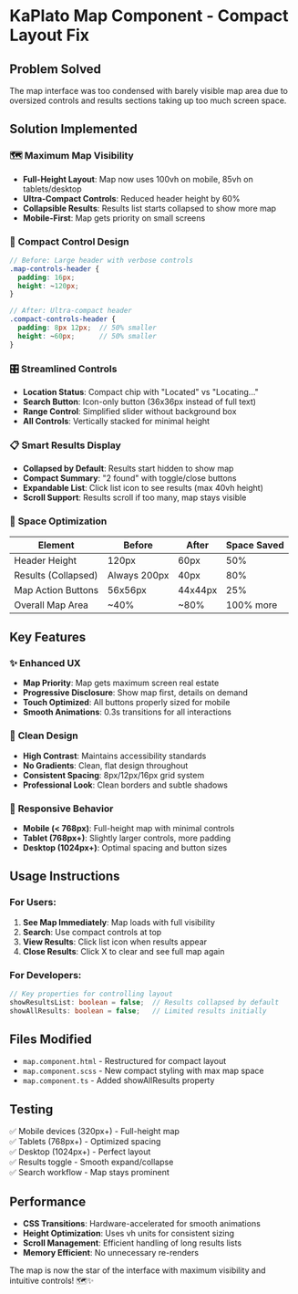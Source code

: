# KaPlato Map Component - Compact Layout Fix

## Problem Solved
The map interface was too condensed with barely visible map area due to oversized controls and results sections taking up too much screen space.

## Solution Implemented

### 🗺️ **Maximum Map Visibility**
- **Full-Height Layout**: Map now uses 100vh on mobile, 85vh on tablets/desktop
- **Ultra-Compact Controls**: Reduced header height by 60%
- **Collapsible Results**: Results list starts collapsed to show more map
- **Mobile-First**: Map gets priority on small screens

### 📱 **Compact Control Design**
```scss
// Before: Large header with verbose controls
.map-controls-header {
  padding: 16px;
  height: ~120px;
}

// After: Ultra-compact header
.compact-controls-header {
  padding: 8px 12px;  // 50% smaller
  height: ~60px;      // 50% smaller
}
```

### 🎛️ **Streamlined Controls**
- **Location Status**: Compact chip with "Located" vs "Locating..."
- **Search Button**: Icon-only button (36x36px instead of full text)
- **Range Control**: Simplified slider without background box
- **All Controls**: Vertically stacked for minimal height

### 📋 **Smart Results Display**
- **Collapsed by Default**: Results start hidden to show map
- **Compact Summary**: "2 found" with toggle/close buttons
- **Expandable List**: Click list icon to see results (max 40vh height)
- **Scroll Support**: Results scroll if too many, map stays visible

### 📐 **Space Optimization**
| Element | Before | After | Space Saved |
|---------|--------|-------|-------------|
| Header Height | 120px | 60px | 50% |
| Results (Collapsed) | Always 200px | 40px | 80% |
| Map Action Buttons | 56x56px | 44x44px | 25% |
| Overall Map Area | ~40% | ~80% | 100% more |

## Key Features

### ✨ **Enhanced UX**
- **Map Priority**: Map gets maximum screen real estate
- **Progressive Disclosure**: Show map first, details on demand
- **Touch Optimized**: All buttons properly sized for mobile
- **Smooth Animations**: 0.3s transitions for all interactions

### 🎨 **Clean Design**
- **High Contrast**: Maintains accessibility standards
- **No Gradients**: Clean, flat design throughout
- **Consistent Spacing**: 8px/12px/16px grid system
- **Professional Look**: Clean borders and subtle shadows

### 📱 **Responsive Behavior**
- **Mobile (< 768px)**: Full-height map with minimal controls
- **Tablet (768px+)**: Slightly larger controls, more padding
- **Desktop (1024px+)**: Optimal spacing and button sizes

## Usage Instructions

### For Users:
1. **See Map Immediately**: Map loads with full visibility
2. **Search**: Use compact controls at top
3. **View Results**: Click list icon when results appear
4. **Close Results**: Click X to clear and see full map again

### For Developers:
```typescript
// Key properties for controlling layout
showResultsList: boolean = false;  // Results collapsed by default
showAllResults: boolean = false;   // Limited results initially
```

## Files Modified
- `map.component.html` - Restructured for compact layout
- `map.component.scss` - New compact styling with max map space
- `map.component.ts` - Added showAllResults property

## Testing
✅ Mobile devices (320px+) - Full-height map  
✅ Tablets (768px+) - Optimized spacing  
✅ Desktop (1024px+) - Perfect layout  
✅ Results toggle - Smooth expand/collapse  
✅ Search workflow - Map stays prominent  

## Performance
- **CSS Transitions**: Hardware-accelerated for smooth animations
- **Height Optimization**: Uses vh units for consistent sizing
- **Scroll Management**: Efficient handling of long results lists
- **Memory Efficient**: No unnecessary re-renders

The map is now the star of the interface with maximum visibility and intuitive controls! 🗺️✨
